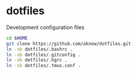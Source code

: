dotfiles
========

Development configuration files

```sh
cd $HOME
git clone https://github.com/aknow/dotfiles.git
ln -sb dotfiles/.bashrc .
ln -sb dotfiles/.gitconfig .
ln -sb dotfiles/.hgrc .
ln -sb dotfiles/.tmux.conf .
```
